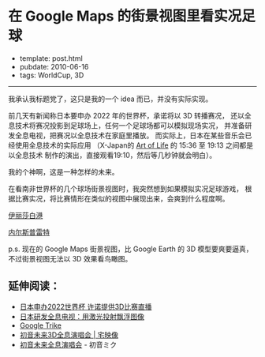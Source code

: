 
# 在 Google Maps 的街景视图里看实况足球

- template: post.html
- pubdate: 2010-06-16
- tags: WorldCup, 3D

----


我承认我标题党了，这只是我的一个 idea 而已，并没有实际实现。

前几天有新闻称日本要申办 2022 年的世界杯，承诺将以 3D 转播赛况，
还以全息技术将赛况投影到足球场上，任何一个足球场都可以模拟现场实况，
并准备研发全息电视，把赛况以全息技术在家庭里播放。
而实际上，日本在某些音乐会已经使用全息技术的实际应用
（X-Japan的 [Art of Life](http://v.youku.com/v_show/id_XOTE2MDcxMTY=.html)
的 15:36 至 19:13 之间都是以全息技术
制作的演出，直接观看19:10，然后等几秒钟就会明白）。

我的个神啊，这是一种怎样的未来。

在看南非世界杯的几个球场街景视图时，我突然想到如果模拟实况足球游戏，
根据比赛实况，将比赛情形在类似的视图中展现出来，会爽到什么程度啊。

[伊丽莎白港](http://maps.google.com/maps?f=q&source=s_q&hl=zh-CN&geocode=&q=%E4%BC%8A%E4%B8%BD%E8%8E%8E%E7%99%BD%E6%B8%AF&sll=35.86166,104.195397&sspn=51.335062,89.033203&brcurrent=3,0x0:0x0,0%3B5,0,0&ie=UTF8&hq=&hnear=%E4%BC%8A%E4%B8%BD%E8%8E%8E%E7%99%BD%E6%B8%AF,+%E4%B8%9C%E5%BC%80%E6%99%AE,+%E5%8D%97%E9%9D%9E&ll=-33.937975,25.599529&spn=0.006533,0.014956&t=h&z=17&layer=c&cbll=-33.937919,25.59958&panoid=Q5GeWsE39Ki147z_1qBkAQ&cbp=12,8,,0,-0.94)

[内尔斯普雷特](http://maps.google.com/maps?f=q&source=s_q&hl=zh-CN&geocode=&q=%E5%86%85%E5%B0%94%E6%96%AF%E6%99%AE%E9%9B%B7%E7%89%B9&sll=35.86166,104.195397&sspn=52.945838,89.033203&ie=UTF8&hq=&hnear=%E5%86%85%E5%B0%94%E6%96%AF%E6%99%AE%E9%9B%B7%E7%89%B9,+%E6%99%AE%E9%A6%AC%E8%98%AD%E5%8A%A0%E7%9C%81,+%E5%8D%97%E9%9D%9E&ll=-25.461787,30.929775&spn=0.007343,0.014956&t=h&z=17&brcurrent=3,0x0:0x0,0%3B5,0,0&layer=c&cbll=-25.461933,30.929288&panoid=H1O5Rhjde8l9QhaO75Z6Vg&cbp=12,11.73,,0,2.74)

p.s. 现在的 Google Maps 街景视图，比 Google Earth 的 3D 模型要爽要逼真，
不过街景视图无法以 3D 效果看鸟瞰图。

## 延伸阅读：

* [日本申办2022世界杯 许诺提供3D比赛直播](http://www.cnbeta.com/articles/111966.htm)
* [日本研发全息电视：用激光投射飘浮图像](http://www.cnbeta.com/articles/113031.htm)
* [Google Trike](http://www.google.org.cn/tag/google-trike)
* [初音未来3D全息演唱会 | 宅映像](http://zhaiyx.com/2010/03/miku-3d-concert/)
* [初音未来全息演唱会](http://v.youku.com/v_show/id_XMTY3OTM2MDEy.html) - 初音ミク
